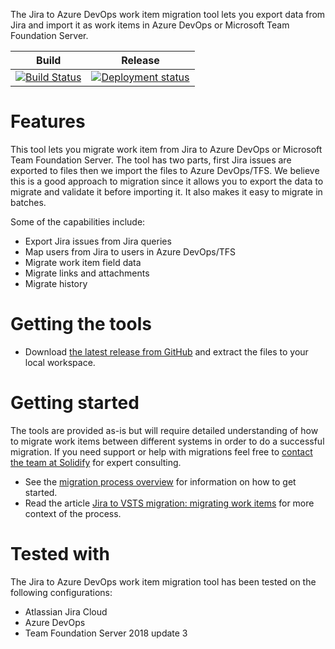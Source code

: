 The Jira to Azure DevOps work item migration tool lets you export data from Jira and import it as work items in Azure DevOps or Microsoft Team Foundation Server.

|Build|Release|
|---|---|
|[![Build Status](https://solidify.visualstudio.com/OSS/_apis/build/status/jira-azuredevops-migrator)](https://solidify.visualstudio.com/OSS/_build/latest?definitionId=50)|[![Deployment status](https://solidify.vsrm.visualstudio.com/_apis/public/Release/badge/9d04c453-c16d-4cd5-aadd-4162a63d5df5/4/12)](https://solidify.visualstudio.com/OSS/_release?definitionId=4)|

# Features

This tool lets you migrate work item from Jira to Azure DevOps or Microsoft Team Foundation Server. The tool has two parts, first Jira issues are exported to files then we import the files to Azure DevOps/TFS. We believe this is a good approach to migration since it allows you to export the data to migrate and validate it before importing it. It also makes it easy to migrate in batches.

Some of the capabilities include:

- Export Jira issues from Jira queries
- Map users from Jira to users in Azure DevOps/TFS
- Migrate work item field data
- Migrate links and attachments
- Migrate history

# Getting the tools

* Download [the latest release from GitHub](https://github.com/solidify/jira-azuredevops-migrator/releases) and extract the files to your local workspace.

# Getting started

The tools are provided as-is but will require detailed understanding of how to migrate work items between different systems in order to do a successful migration. If you need support or help with migrations feel free to [contact the team at Solidify](mailto:info@solidify.se) for expert consulting.

* See the [migration process overview](https://github.com/solidify/jira-azuredevops-migrator/blob/master/docs/overview.md) for information on how to get started.
* Read the article [Jira to VSTS migration: migrating work items](https://solidify.se/jira-to-vsts-migration-work-items/) for more context of the process.

# Tested with

The Jira to Azure DevOps work item migration tool has been tested on the following configurations:

- Atlassian Jira Cloud
- Azure DevOps
- Team Foundation Server 2018 update 3
